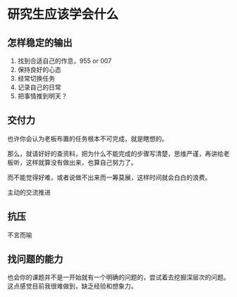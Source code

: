 # 研究生应该学会什么

## 怎样稳定的输出

1. 找到合适自己的作息，955 or 007
2. 保持良好的心态
3. 经常切换任务
4. 记录自己的日常
5. 把事情推到明天？



## 交付力

也许你会认为老板布置的任务根本不可完成，就是瞎想的。

那么，就请好好的查资料，把为什么不能完成的步骤写清楚，思维严谨，再讲给老板听，这样就算没有做出来，也算自己努力了。

而不能觉得好难，或者说做不出来而一筹莫展，这样时间就会白白的浪费。

主动的交流推进

## 抗压

不言而喻



## 找问题的能力

也会你的课题并不是一开始就有一个明确的问题的，尝试着去挖掘深层次的问题。这点感觉目前我很难做到，缺乏经验和想象力。

